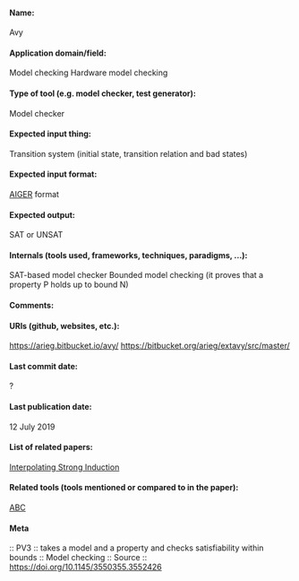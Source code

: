 #### Name:
Avy

#### Application domain/field:
Model checking
Hardware model checking

#### Type of tool (e.g. model checker, test generator):
Model checker

#### Expected input thing:
Transition system (initial state, transition relation and bad states)

#### Expected input format:
[AIGER](../../Formats/AIGER.md) format

#### Expected output:
SAT or UNSAT

#### Internals (tools used, frameworks, techniques, paradigms, ...):
SAT-based model checker
Bounded model checking (it proves that a property P holds up to bound N)

#### Comments:

#### URIs (github, websites, etc.):
https://arieg.bitbucket.io/avy/
https://bitbucket.org/arieg/extavy/src/master/

#### Last commit date:
?

#### Last publication date:
12 July 2019

#### List of related papers:
[Interpolating Strong Induction](https://doi.org/10.1007/978-3-030-25543-5_21)

#### Related tools (tools mentioned or compared to in the paper):
[ABC](../Frameworks/ABC.md)

#### Meta
:: PV3 :: takes a model and a property and checks satisfiability within bounds
:: Model checking
:: Source :: https://doi.org/10.1145/3550355.3552426
